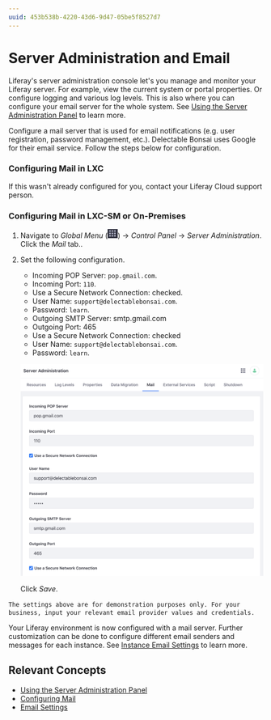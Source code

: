```yaml
---
uuid: 453b538b-4220-43d6-9d47-05be5f8527d7
---
```

# Server Administration and Email

Liferay's server administration console let's you manage and monitor your Liferay server. For example, view the current system or portal properties. Or configure logging and various log levels. This is also where you can configure your email server for the whole system. See [Using the Server Administration Panel](https://learn.liferay.com/dxp/latest/en/system-administration/using-the-server-administration-panel.html) to learn more.

Configure a mail server that is used for email notifications (e.g. user registration, password management, etc.). Delectable Bonsai uses Google for their email service. Follow the steps below for configuration.

### Configuring Mail in LXC

If this wasn't already configured for you, contact your Liferay Cloud support person.

### Configuring Mail in LXC-SM or On-Premises

1. Navigate to _Global Menu_ (![Global Menu](../../images/icon-applications-menu.png)) &rarr; _Control Panel_ &rarr; _Server Administration_. Click the _Mail_ tab..

1. Set the following configuration.

   * Incoming POP Server: `pop.gmail.com`.
   * Incoming Port: `110`.
   * Use a Secure Network Connection: checked.
   * User Name: `support@delectablebonsai.com`.
   * Password: `learn`.
   * Outgoing SMTP Server: smtp.gmail.com
   * Outgoing Port: 465
   * Use a Secure Network Connection: checked
   * User Name: `support@delectablebonsai.com`.
   * Password: `learn`.

   ![Input the settings for the mail server.](./server-administration-and-email/images/01.png)

   Click _Save_.

```{note}
The settings above are for demonstration purposes only. For your business, input your relevant email provider values and credentials.
```

Your Liferay environment is now configured with a mail server. Further customization can be done to configure different email senders and messages for each instance. See [Instance Email Settings](https://learn.liferay.com/dxp/latest/en/system-administration/configuring-liferay/virtual-instances/email-settings.html) to learn more.

## Relevant Concepts

- [Using the Server Administration Panel](https://learn.liferay.com/dxp/latest/en/system-administration/using-the-server-administration-panel.html)
- [Configuring Mail](https://learn.liferay.com/dxp/latest/en/installation-and-upgrades/setting-up-liferay/configuring-mail.html)
- [Email Settings](https://learn.liferay.com/dxp/latest/en/system-administration/configuring-liferay/virtual-instances/email-settings.html)
